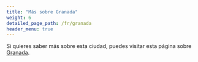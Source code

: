 ```yaml
---
title: "Más sobre Granada"
weight: 6
detailed_page_path: /fr/granada
header_menu: true
---
```


Si quieres saber más sobre esta ciudad, puedes visitar esta página sobre [Granada](granada).



